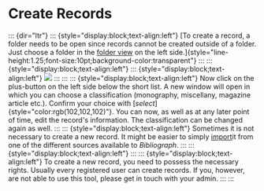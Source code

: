 Create Records
==============
::: {dir="ltr"}
::: {style="display:block;text-align:left"}
[To create a record, a folder needs to be open since records cannot be created outside of a folder. Just choose a folder in the [folder view](../introduction/user-surface/folder-view.html) on the left side.]{style="line-height:1.25;font-size:10pt;background-color:transparent"}
:::
::: {style="display:block;text-align:left"}
::: {style="display:block;text-align:left"}
[![](../_/rsrc/1409515679804/manage-records/create-records/create%20record.png)](create-records/create%20record.png%3Fattredirects=0)
:::
:::
::: {style="display:block;text-align:left"}
Now click on the plus-button on the left side below the short list. A new window will open in which you can choose a classification (monography, miscellany, magazine article etc.). Confirm your choice with [*select*]{style="color:rgb(102,102,102)"}.
You can now, as well as at any later point of time, edit the record's information. The classification can be changed again as well.
:::
::: {style="display:block;text-align:left"}
Sometimes it is not necessary to create a new record. It might be easier to simply [import](import-records.html)it from one of the different sources available to *Bibliograph*.
:::
::: {style="display:block;text-align:left"}
:::
::: {style="display:block;text-align:left"}
To create a new record, you need to possess the necessary rights. Usually every registered user can create records. If you, however, are not able to use this tool, please get in touch with your admin.
:::
:::
